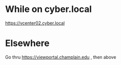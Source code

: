 # While on cyber.local
https://vcenter02.cyber.local

# Elsewhere
Go thru https://viewportal.champlain.edu , then above